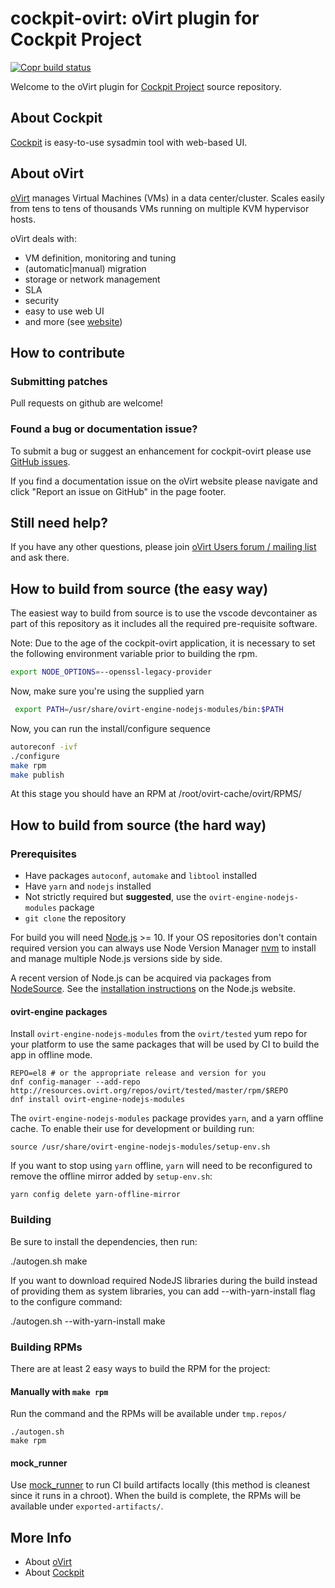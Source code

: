 # cockpit-ovirt: oVirt plugin for Cockpit Project

[![Copr build status](https://copr.fedorainfracloud.org/coprs/ovirt/ovirt-master-snapshot/package/cockpit-ovirt/status_image/last_build.png)](https://copr.fedorainfracloud.org/coprs/ovirt/ovirt-master-snapshot/package/cockpit-ovirt/)

Welcome to the oVirt plugin for [Cockpit Project](https://cockpit-project.org/) source repository.

## About Cockpit
[Cockpit](http://cockpit-project.org/) is easy-to-use sysadmin tool with web-based UI.

## About oVirt
[oVirt](https://ovirt.org/) manages Virtual Machines (VMs) in a data center/cluster.
Scales easily from tens to tens of thousands VMs running on multiple KVM hypervisor hosts.

oVirt deals with:
* VM definition, monitoring and tuning
* (automatic|manual) migration
* storage or network management
* SLA
* security
* easy to use web UI
* and more (see [website](https://ovirt.org/))


## How to contribute

### Submitting patches

Pull requests on github are welcome!

### Found a bug or documentation issue?
To submit a bug or suggest an enhancement for cockpit-ovirt please use
[GitHub issues](https://github.com/oVirt/cockpit-ovirt/issues).

If you find a documentation issue on the oVirt website please navigate and click "Report an issue on GitHub" in the page footer.


## Still need help?
If you have any other questions, please join [oVirt Users forum / mailing list](https://lists.ovirt.org/admin/lists/users.ovirt.org/) and ask there.


## How to build from source (the easy way)

The easiest way to build from source is to use the vscode devcontainer as part of this repository as it includes all the required pre-requisite software.

Note: Due to the age of the cockpit-ovirt application, it is necessary to set the following environment variable prior to building the rpm.

```bash
export NODE_OPTIONS=--openssl-legacy-provider
```

Now, make sure you're using the supplied yarn

```bash
 export PATH=/usr/share/ovirt-engine-nodejs-modules/bin:$PATH
```
Now, you can run the install/configure sequence

```bash
autoreconf -ivf
./configure
make rpm
make publish
```

At this stage you should have an RPM at /root/ovirt-cache/ovirt/RPMS/


## How to build from source (the hard way)

### Prerequisites
  - Have packages `autoconf`, `automake` and `libtool` installed
  - Have `yarn` and `nodejs` installed
  - Not strictly required but **suggested**, use the `ovirt-engine-nodejs-modules` package
  - `git clone` the repository

For build you will need [Node.js](https://nodejs.org/) >= 10. If your OS repositories don't contain
required version you can always use Node Version Manager [nvm](https://github.com/creationix/nvm) to
install and manage multiple Node.js versions side by side.

A recent version of Node.js can be acquired via packages from [NodeSource](http://nodesource.com).
See the [installation instructions](https://nodejs.org/en/download/package-manager/#enterprise-linux-and-fedora)
on the Node.js website.

#### ovirt-engine packages
Install `ovirt-engine-nodejs-modules` from the `ovirt/tested` yum repo for your platform
to use the same packages that will be used by CI to build the app in offline mode.

    REPO=el8 # or the appropriate release and version for you
    dnf config-manager --add-repo http://resources.ovirt.org/repos/ovirt/tested/master/rpm/$REPO
    dnf install ovirt-engine-nodejs-modules

The `ovirt-engine-nodejs-modules` package provides `yarn`, and a yarn offline cache.  To
enable their use for development or building run:

    source /usr/share/ovirt-engine-nodejs-modules/setup-env.sh

If you want to stop using `yarn` offline, `yarn` will need to be reconfigured to remove
the offline mirror added by `setup-env.sh`:

    yarn config delete yarn-offline-mirror


### Building

Be sure to install the dependencies, then run:

  ./autogen.sh
  make

If you want to download required NodeJS libraries during the build instead of
providing them as system libraries, you can add --with-yarn-install flag to
the configure command:

  ./autogen.sh --with-yarn-install
  make


### Building RPMs
There are at least 2 easy ways to build the RPM for the project:

#### Manually with `make rpm`
Run the command and the RPMs will be available under `tmp.repos/`

    ./autogen.sh
    make rpm

#### mock_runner
Use [mock_runner](https://ovirt-infra-docs.readthedocs.io/en/latest/CI/Using_mock_runner/index.html)
to run CI build artifacts locally (this method is cleanest since it runs in a chroot).
When the build is complete, the RPMs will be available under `exported-artifacts/`.


## More Info
* About [oVirt](https://ovirt.org/)
* About [Cockpit](http://cockpit-project.org/)
